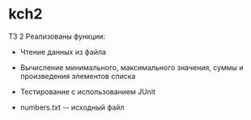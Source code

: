 # kch2
ТЗ 2
Реализованы функции:
- Чтение данных из файла
- Вычисление минимального, максимального значения, суммы и произведения элементов списка
- Тестирование с использованием JUnit


- numbers.txt -- исходный файл
